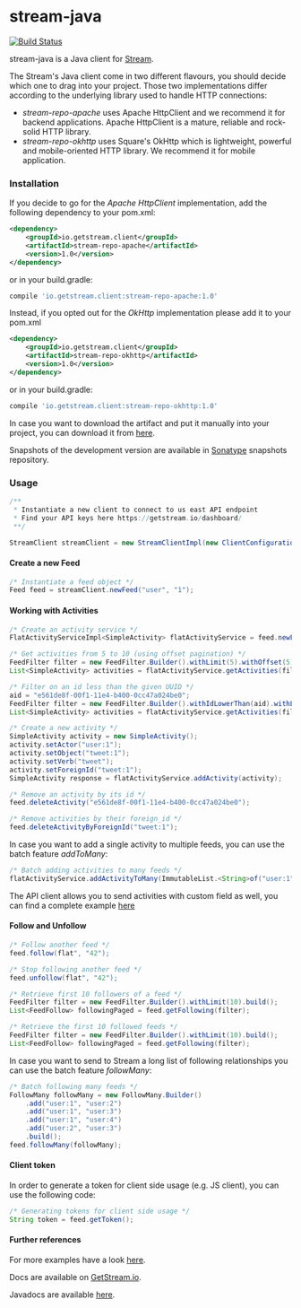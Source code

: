 stream-java
===========
[![Build Status](https://travis-ci.org/GetStream/stream-java.svg?branch=master)](https://travis-ci.org/GetStream/stream-java)

stream-java is a Java client for [Stream](https://getstream.io/).

The Stream's Java client come in two different flavours, you should decide which one to drag into your project.
Those two implementations differ according to the underlying library used to handle HTTP connections:

- *stream-repo-apache* uses Apache HttpClient and we recommend it for backend applications. Apache HttpClient is a mature, reliable and rock-solid HTTP library.
- *stream-repo-okhttp* uses Square's OkHttp which is lightweight, powerful and mobile-oriented HTTP library. We recommend it for mobile application.

### Installation

If you decide to go for the *Apache HttpClient* implementation, add the following dependency to your pom.xml:

```xml
<dependency>
    <groupId>io.getstream.client</groupId>
    <artifactId>stream-repo-apache</artifactId>
    <version>1.0</version>
</dependency>
```

or in your build.gradle:

```gradle
compile 'io.getstream.client:stream-repo-apache:1.0'
```

Instead, if you opted out for the *OkHttp* implementation please add it to your pom.xml

```xml
<dependency>
    <groupId>io.getstream.client</groupId>
    <artifactId>stream-repo-okhttp</artifactId>
    <version>1.0</version>
</dependency>
```

or in your build.gradle:

```gradle
compile 'io.getstream.client:stream-repo-okhttp:1.0'
```

In case you want to download the artifact and put it manually into your project,
you can download it from [here](https://github.com/GetStream/stream-java/releases).

Snapshots of the development version are available in [Sonatype](https://oss.sonatype.org/content/repositories/snapshots/io/getstream/client/) snapshots repository.

### Usage

```java
/**
 * Instantiate a new client to connect to us east API endpoint
 * Find your API keys here https://getstream.io/dashboard/
 **/

StreamClient streamClient = new StreamClientImpl(new ClientConfiguration(), "<API_KEY>", "<API_SECRET>");
```

#### Create a new Feed

```java
/* Instantiate a feed object */
Feed feed = streamClient.newFeed("user", "1");
```

#### Working with Activities

```java
/* Create an activity service */
FlatActivityServiceImpl<SimpleActivity> flatActivityService = feed.newFlatActivityService(SimpleActivity.class);

/* Get activities from 5 to 10 (using offset pagination) */
FeedFilter filter = new FeedFilter.Builder().withLimit(5).withOffset(5).build();
List<SimpleActivity> activities = flatActivityService.getActivities(filter).getResults();

/* Filter on an id less than the given UUID */
aid = "e561de8f-00f1-11e4-b400-0cc47a024be0";
FeedFilter filter = new FeedFilter.Builder().withIdLowerThan(aid).withLimit(5).build();
List<SimpleActivity> activities = flatActivityService.getActivities(filter).getResults();

/* Create a new activity */
SimpleActivity activity = new SimpleActivity();
activity.setActor("user:1");
activity.setObject("tweet:1");
activity.setVerb("tweet");
activity.setForeignId("tweet:1");
SimpleActivity response = flatActivityService.addActivity(activity);

/* Remove an activity by its id */
feed.deleteActivity("e561de8f-00f1-11e4-b400-0cc47a024be0");

/* Remove activities by their foreign_id */
feed.deleteActivityByForeignId("tweet:1");
```

In case you want to add a single activity to multiple feeds, you can use the batch feature _addToMany_:

```java
/* Batch adding activities to many feeds */
flatActivityService.addActivityToMany(ImmutableList.<String>of("user:1", "user:2").asList(), myActivity);
```

The API client allows you to send activities with custom field as well, you can find a
complete example [here](https://github.com/GetStream/stream-java/blob/master/stream-repo-apache/src/test/java/io/getstream/client/example/mixtype/MixedType.java)

#### Follow and Unfollow

```java
/* Follow another feed */
feed.follow(flat", "42");

/* Stop following another feed */
feed.unfollow(flat", "42");

/* Retrieve first 10 followers of a feed */
FeedFilter filter = new FeedFilter.Builder().withLimit(10).build();
List<FeedFollow> followingPaged = feed.getFollowing(filter);

/* Retrieve the first 10 followed feeds */
FeedFilter filter = new FeedFilter.Builder().withLimit(10).build();
List<FeedFollow> followingPaged = feed.getFollowing(filter);
```

In case you want to send to Stream a long list of following relationships you can use the batch feature _followMany_:

```java
/* Batch following many feeds */
FollowMany followMany = new FollowMany.Builder()
    .add("user:1", "user:2")
    .add("user:1", "user:3")
    .add("user:1", "user:4")
    .add("user:2", "user:3")
    .build();
feed.followMany(followMany);

```

#### Client token

In order to generate a token for client side usage (e.g. JS client), you can use the following code:

```java
/* Generating tokens for client side usage */
String token = feed.getToken();
```

#### Further references

For more examples have a look [here](https://github.com/GetStream/stream-java/tree/milestone1/stream-repo-apache/src/test/java/io/getstream/client/apache/example).

Docs are available on [GetStream.io](http://getstream.io/docs/).

Javadocs are available [here](https://getstream.github.io/stream-java/).